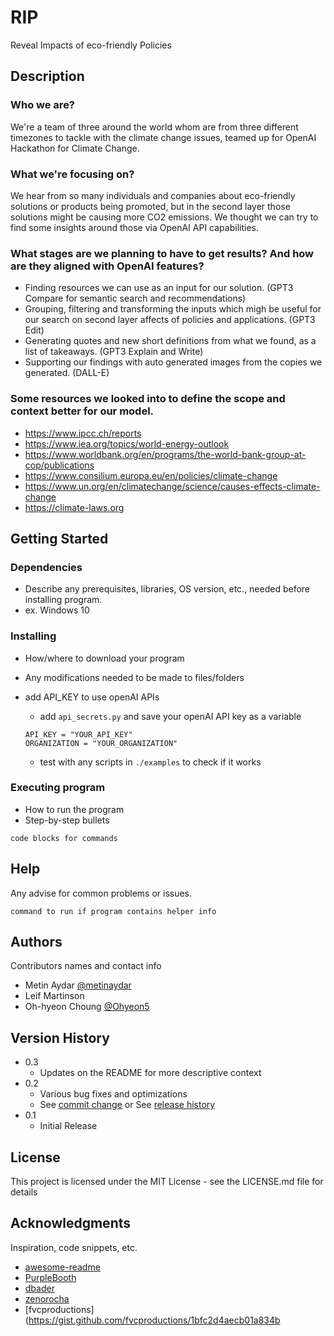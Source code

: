 # RIP
Reveal Impacts of eco-friendly Policies

## Description

### Who we are?

We're a team of three around the world whom are from three different timezones to tackle with the climate change issues, teamed up for OpenAI Hackathon
for Climate Change.


### What we're focusing on?

We hear from so many individuals and companies about eco-friendly solutions or products being promoted, but in the second layer those solutions might be causing more CO2 emissions. We thought we can try to find some insights around those via OpenAI API capabilities.


### What stages are we planning to have to get results? And how are they aligned with OpenAI features?

* Finding resources we can use as an input for our solution. (GPT3 Compare for semantic search and recommendations)
* Grouping, filtering and transforming the inputs which migh be useful for our search on second layer affects of policies and applications. (GPT3 Edit)
* Generating quotes and new short definitions from what we found, as a list of takeaways. (GPT3 Explain and Write)
* Supporting our findings with auto generated images from the copies we generated. (DALL-E)


### Some resources we looked into to define the scope and context better for our model.

* https://www.ipcc.ch/reports
* https://www.iea.org/topics/world-energy-outlook
* https://www.worldbank.org/en/programs/the-world-bank-group-at-cop/publications
* https://www.consilium.europa.eu/en/policies/climate-change
* https://www.un.org/en/climatechange/science/causes-effects-climate-change
* https://climate-laws.org



## Getting Started

### Dependencies

* Describe any prerequisites, libraries, OS version, etc., needed before installing program.
* ex. Windows 10

### Installing

* How/where to download your program
* Any modifications needed to be made to files/folders

* add API_KEY to use openAI APIs
    * add `api_secrets.py` and save your openAI API key as a variable
    ```
    API_KEY = "YOUR_API_KEY"
    ORGANIZATION = "YOUR_ORGANIZATION"
    ```
    * test with any scripts in `./examples` to check if it works 

### Executing program

* How to run the program
* Step-by-step bullets
```
code blocks for commands
```

## Help

Any advise for common problems or issues.
```
command to run if program contains helper info
```

## Authors

Contributors names and contact info

* Metin Aydar [@metinaydar](https://github.com/metinaydar)
* Leif Martinson []()
* Oh-hyeon Choung [@Ohyeon5](https://github.com/Ohyeon5)

## Version History

* 0.3
    * Updates on the README for more descriptive context
* 0.2
    * Various bug fixes and optimizations
    * See [commit change]() or See [release history]()
* 0.1
    * Initial Release

## License

This project is licensed under the MIT License - see the LICENSE.md file for details

## Acknowledgments

Inspiration, code snippets, etc.
* [awesome-readme](https://github.com/matiassingers/awesome-readme)
* [PurpleBooth](https://gist.github.com/PurpleBooth/109311bb0361f32d87a2)
* [dbader](https://github.com/dbader/readme-template)
* [zenorocha](https://gist.github.com/zenorocha/4526327)
* [fvcproductions](https://gist.github.com/fvcproductions/1bfc2d4aecb01a834b
